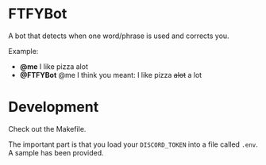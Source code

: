 # FTFYBot

A bot that detects when one word/phrase is used and corrects you.

Example:

- **@me** I like pizza alot
- **@FTFYBot** @me I think you meant: I like pizza ~~alot~~ a lot

# Development

Check out the Makefile.

The important part is that you load your `DISCORD_TOKEN` into a file called `.env`. A sample has been provided.
